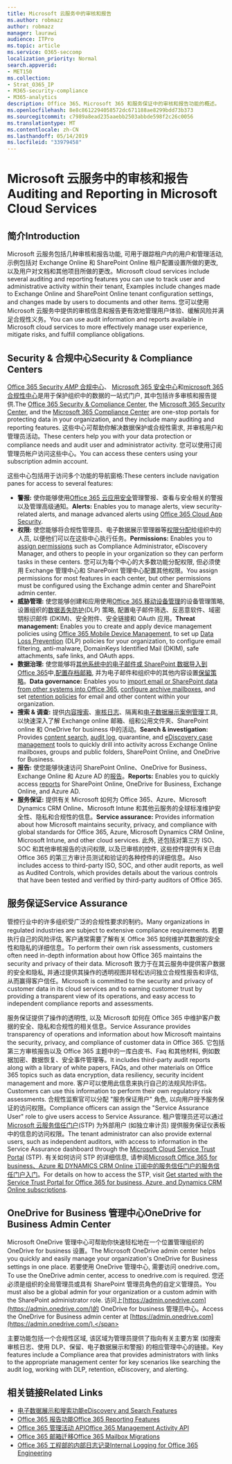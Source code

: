 ```yaml
---
title: Microsoft 云服务中的审核和报告
ms.author: robmazz
author: robmazz
manager: laurawi
audience: ITPro
ms.topic: article
ms.service: O365-seccomp
localization_priority: Normal
search.appverid:
- MET150
ms.collection:
- Strat_O365_IP
- M365-security-compliance
- M365-analytics
description: Office 365、Microsoft 365 和服务保证中的审核和报告功能的概述。
ms.openlocfilehash: 8e8c8612294058572dc671188ae8299bdd73b373
ms.sourcegitcommit: c7989a8ead235aaebb2503abbde598f2c26c0056
ms.translationtype: MT
ms.contentlocale: zh-CN
ms.lasthandoff: 05/14/2019
ms.locfileid: "33979458"
---
```

# <a name="auditing-and-reporting-in-microsoft-cloud-services"></a><span data-ttu-id="96e5c-103">Microsoft 云服务中的审核和报告</span><span class="sxs-lookup"><span data-stu-id="96e5c-103">Auditing and Reporting in Microsoft Cloud Services</span></span>

## <a name="introduction"></a><span data-ttu-id="96e5c-104">简介</span><span class="sxs-lookup"><span data-stu-id="96e5c-104">Introduction</span></span>

<span data-ttu-id="96e5c-105">Microsoft 云服务包括几种审核和报告功能, 可用于跟踪租户内的用户和管理活动, 示例包括对 Exchange Online 和 SharePoint Online 租户配置设置所做的更改, 以及用户对文档和其他项目所做的更改。</span><span class="sxs-lookup"><span data-stu-id="96e5c-105">Microsoft cloud services include several auditing and reporting features you can use to track user and administrative activity within their tenant, Examples include changes made to Exchange Online and SharePoint Online tenant configuration settings, and changes made by users to documents and other items.</span></span> <span data-ttu-id="96e5c-106">您可以使用 Microsoft 云服务中提供的审核信息和报告更有效地管理用户体验、缓解风险并满足合规性义务。</span><span class="sxs-lookup"><span data-stu-id="96e5c-106">You can use audit information and reports available in Microsoft cloud services to more effectively manage user experience, mitigate risks, and fulfill compliance obligations.</span></span>

## <a name="security--compliance-centers"></a><span data-ttu-id="96e5c-107">Security & 合规中心</span><span class="sxs-lookup"><span data-stu-id="96e5c-107">Security & Compliance Centers</span></span>

<span data-ttu-id="96e5c-108">[Office 365 Security _AMP_ 合规中心](https://protection.office.com)、 [Microsoft 365 安全中心](https://security.microsoft.com)和[microsoft 365 合规性中心](https://compliance.microsoft.com)是用于保护组织中的数据的一站式门户, 其中包括许多审核和报告提供.</span><span class="sxs-lookup"><span data-stu-id="96e5c-108">The [Office 365 Security & Compliance Center](https://protection.office.com), the [Microsoft 365 Security Center](https://security.microsoft.com), and the [Microsoft 365 Compliance Center](https://compliance.microsoft.com) are one-stop portals for protecting data in your organization, and they include many auditing and reporting features.</span></span> <span data-ttu-id="96e5c-109">这些中心可帮助你解决数据保护或合规性需求, 并审核用户和管理员活动。</span><span class="sxs-lookup"><span data-stu-id="96e5c-109">These centers help you with your data protection or compliance needs and audit user and administrator activity.</span></span> <span data-ttu-id="96e5c-110">您可以使用订阅管理员帐户访问这些中心。</span><span class="sxs-lookup"><span data-stu-id="96e5c-110">You can access these centers using your subscription admin account.</span></span>

<span data-ttu-id="96e5c-111">这些中心包括用于访问多个功能的导航窗格:</span><span class="sxs-lookup"><span data-stu-id="96e5c-111">These centers include navigation panes for access to several features:</span></span>

- <span data-ttu-id="96e5c-112">**警报:** 使你能够使用[Office 365 云应用安全](https://docs.microsoft.com/cloud-app-security/what-is-cloud-app-security)管理警报、查看与安全相关的警报以及管理高级通知。</span><span class="sxs-lookup"><span data-stu-id="96e5c-112">**Alerts:** Enables you to manage alerts, view security-related alerts, and manage advanced alerts using [Office 365 Cloud App Security](https://docs.microsoft.com/cloud-app-security/what-is-cloud-app-security).</span></span>
- <span data-ttu-id="96e5c-113">**权限:** 使您能够将合规性管理员、电子数据展示管理器等[权限分配](https://support.office.com/article/Give-users-access-to-the-Office-365-Security-Compliance-Center-2cfce2c8-20c5-47f9-afc4-24b059c1bd76)给组织中的人员, 以便他们可以在这些中心执行任务。</span><span class="sxs-lookup"><span data-stu-id="96e5c-113">**Permissions:** Enables you to [assign permissions](https://support.office.com/article/Give-users-access-to-the-Office-365-Security-Compliance-Center-2cfce2c8-20c5-47f9-afc4-24b059c1bd76) such as Compliance Administrator, eDiscovery Manager, and others to people in your organization so they can perform tasks in these centers.</span></span> <span data-ttu-id="96e5c-114">您可以为每个中心的大多数功能分配权限, 但必须使用 Exchange 管理中心和 SharePoint 管理中心配置其他权限。</span><span class="sxs-lookup"><span data-stu-id="96e5c-114">You assign permissions for most features in each center, but other permissions must be configured using the Exchange admin center and SharePoint admin center.</span></span>
- <span data-ttu-id="96e5c-115">**威胁管理:** 使您能够创建和应用使用[Office 365 移动设备管理](https://support.office.com/article/Overview-of-Mobile-Device-Management-for-Office-365-faa7d8e5-645d-4d59-839c-c8d4c1869e4a)的设备管理策略, 设置组织的[数据丢失防护](https://support.office.com/article/Overview-of-data-loss-prevention-policies-1966b2a7-d1e2-4d92-ab61-42efbb137f5e)(DLP) 策略, 配置电子邮件筛选、反恶意软件、域密钥标识邮件 (DKIM)、安全附件、安全链接和 OAuth 应用。</span><span class="sxs-lookup"><span data-stu-id="96e5c-115">**Threat management:** Enables you to create and apply device management policies using [Office 365 Mobile Device Management](https://support.office.com/article/Overview-of-Mobile-Device-Management-for-Office-365-faa7d8e5-645d-4d59-839c-c8d4c1869e4a), to set up [Data Loss Prevention](https://support.office.com/article/Overview-of-data-loss-prevention-policies-1966b2a7-d1e2-4d92-ab61-42efbb137f5e) (DLP) policies for your organization, to configure email filtering, anti-malware, DomainKeys Identified Mail (DKIM), safe attachments, safe links, and OAuth apps.</span></span>
- <span data-ttu-id="96e5c-116">**数据治理:** 使您能够将[其他系统中的电子邮件或 SharePoint 数据导入到 Office 365](https://support.office.com/article/Import-PST-files-or-SharePoint-data-to-Office-365-ba688e0a-0fcb-4bd7-8e57-2b669564ea84)中,[配置存档邮箱](https://support.office.com/article/Enable-archive-mailboxes-in-the-Office-365-Security-Compliance-Center-268a109e-7843-405b-bb3d-b9393b2342ce), 并为电子邮件和组织中的其他内容设置[保留策略](https://support.office.com/article/Retention-in-the-Office-365-Security-Compliance-Center-2a0fc432-f18c-45aa-a539-30ab035c608c)。</span><span class="sxs-lookup"><span data-stu-id="96e5c-116">**Data governance:** Enables you to [import email or SharePoint data from other systems into Office 365](https://support.office.com/article/Import-PST-files-or-SharePoint-data-to-Office-365-ba688e0a-0fcb-4bd7-8e57-2b669564ea84), [configure archive mailboxes](https://support.office.com/article/Enable-archive-mailboxes-in-the-Office-365-Security-Compliance-Center-268a109e-7843-405b-bb3d-b9393b2342ce), and set [retention policies](https://support.office.com/article/Retention-in-the-Office-365-Security-Compliance-Center-2a0fc432-f18c-45aa-a539-30ab035c608c) for email and other content within your organization.</span></span>
- <span data-ttu-id="96e5c-117">**搜索 & 调查:** 提供[内容搜索](https://support.office.com/article/Run-a-Content-Search-in-the-Office-365-Security-Compliance-Center-61852fd9-fe8a-4880-a339-cb19ed3bff4a)、[审核日志](https://support.office.com/article/Search-the-audit-log-in-the-Office-365-Security-Compliance-Center-0d4d0f35-390b-4518-800e-0c7ec95e946c)、隔离和[电子数据展示案例管理](https://support.office.com/article/Manage-eDiscovery-cases-in-the-Office-365-Security-Compliance-Center-edea80d6-20a7-40fb-b8c4-5e8c8395f6da)工具, 以快速深入了解 Exchange online 邮箱、组和公用文件夹、SharePoint online 和 OneDrive for business 中的活动。</span><span class="sxs-lookup"><span data-stu-id="96e5c-117">**Search & investigation:** Provides [content search](https://support.office.com/article/Run-a-Content-Search-in-the-Office-365-Security-Compliance-Center-61852fd9-fe8a-4880-a339-cb19ed3bff4a), [audit log](https://support.office.com/article/Search-the-audit-log-in-the-Office-365-Security-Compliance-Center-0d4d0f35-390b-4518-800e-0c7ec95e946c), quarantine, and [eDiscovery case management](https://support.office.com/article/Manage-eDiscovery-cases-in-the-Office-365-Security-Compliance-Center-edea80d6-20a7-40fb-b8c4-5e8c8395f6da) tools to quickly drill into activity across Exchange Online mailboxes, groups and public folders, SharePoint Online, and OneDrive for Business.</span></span>
- <span data-ttu-id="96e5c-118">**报告:** 使您能够快速访问 SharePoint Online、OneDrive for Business、Exchange Online 和 Azure AD 的[报告](https://support.office.com/article/Reports-in-the-Office-365-Security-Compliance-Center-7acd33ce-1ec8-49fb-b625-43bac7b58c5a)。</span><span class="sxs-lookup"><span data-stu-id="96e5c-118">**Reports:** Enables you to quickly access [reports](https://support.office.com/article/Reports-in-the-Office-365-Security-Compliance-Center-7acd33ce-1ec8-49fb-b625-43bac7b58c5a) for SharePoint Online, OneDrive for Business, Exchange Online, and Azure AD.</span></span>
- <span data-ttu-id="96e5c-119">**服务保证:** 提供有关 Microsoft 如何为 Office 365、Azure、Microsoft Dynamics CRM Online、Microsoft Intune 和其他云服务的全球标准维护安全性、隐私和合规性的信息。</span><span class="sxs-lookup"><span data-stu-id="96e5c-119">**Service assurance:** Provides information about how Microsoft maintains security, privacy, and compliance with global standards for Office 365, Azure, Microsoft Dynamics CRM Online, Microsoft Intune, and other cloud services.</span></span> <span data-ttu-id="96e5c-120">此外, 还包括对第三方 ISO、SOC 和其他审核报告的访问权限, 以及已审核的控件, 这些控件提供有关已由 Office 365 的第三方审计员测试和验证的各种控件的详细信息。</span><span class="sxs-lookup"><span data-stu-id="96e5c-120">Also includes access to third-party ISO, SOC, and other audit reports, as well as Audited Controls, which provides details about the various controls that have been tested and verified by third-party auditors of Office 365.</span></span>

## <a name="service-assurance"></a><span data-ttu-id="96e5c-121">服务保证</span><span class="sxs-lookup"><span data-stu-id="96e5c-121">Service Assurance</span></span>

<span data-ttu-id="96e5c-122">管控行业中的许多组织受广泛的合规性要求的制约。</span><span class="sxs-lookup"><span data-stu-id="96e5c-122">Many organizations in regulated industries are subject to extensive compliance requirements.</span></span> <span data-ttu-id="96e5c-123">若要执行自己的风险评估, 客户通常需要了解有关 Office 365 如何维护其数据的安全性和隐私的详细信息。</span><span class="sxs-lookup"><span data-stu-id="96e5c-123">To perform their own risk assessments, customers often need in-depth information about how Office 365 maintains the security and privacy of their data.</span></span> <span data-ttu-id="96e5c-124">Microsoft 致力于在其云服务中提供客户数据的安全和隐私, 并通过提供其操作的透明视图并轻松访问独立合规性报告和评估, 从而赢得客户信任。</span><span class="sxs-lookup"><span data-stu-id="96e5c-124">Microsoft is committed to the security and privacy of customer data in its cloud services and to earning customer trust by providing a transparent view of its operations, and easy access to independent compliance reports and assessments.</span></span>

<span data-ttu-id="96e5c-125">服务保证提供了操作的透明性, 以及 Microsoft 如何在 Office 365 中维护客户数据的安全、隐私和合规性的相关信息。</span><span class="sxs-lookup"><span data-stu-id="96e5c-125">Service Assurance provides transparency of operations and information about how Microsoft maintains the security, privacy, and compliance of customer data in Office 365.</span></span> <span data-ttu-id="96e5c-126">它包括第三方审核报告以及 Office 365 主题中的一库白皮书、Faq 和其他材料, 例如数据加密、数据恢复、安全事件管理等。</span><span class="sxs-lookup"><span data-stu-id="96e5c-126">It includes third-party audit reports along with a library of white papers, FAQs, and other materials on Office 365 topics such as data encryption, data resiliency, security incident management and more.</span></span> <span data-ttu-id="96e5c-127">客户可以使用此信息来执行自己的法规风险评估。</span><span class="sxs-lookup"><span data-stu-id="96e5c-127">Customers can use this information to perform their own regulatory risk assessments.</span></span> <span data-ttu-id="96e5c-128">合规性监察官可以分配 "服务保证用户" 角色, 以向用户授予服务保证的访问权限。</span><span class="sxs-lookup"><span data-stu-id="96e5c-128">Compliance officers can assign the "Service Assurance User" role to give users access to Service Assurance.</span></span> <span data-ttu-id="96e5c-129">租户管理员还可以通过[Microsoft 云服务信任门户](http://aka.ms/STP)(STP) 为外部用户 (如独立审计员) 提供服务保证仪表板中的信息的访问权限。</span><span class="sxs-lookup"><span data-stu-id="96e5c-129">The tenant administrator can also provide external users, such as independent auditors, with access to information in the Service Assurance dashboard through the [Microsoft Cloud Service Trust Portal](http://aka.ms/STP) (STP).</span></span> <span data-ttu-id="96e5c-130">有关如何访问 STP 的详细信息, 请参阅[Microsoft Office 365 for business、Azure 和 DYNAMICS CRM Online 订阅中的服务信任门户的服务信任门户入门](http://aka.ms/STPHelp)。</span><span class="sxs-lookup"><span data-stu-id="96e5c-130">For details on how to access the STP, visit [Get started with the Service Trust Portal for Office 365 for business, Azure, and Dynamics CRM Online subscriptions](http://aka.ms/STPHelp).</span></span>

## <a name="onedrive-for-business-admin-center"></a><span data-ttu-id="96e5c-131">OneDrive for Business 管理中心</span><span class="sxs-lookup"><span data-stu-id="96e5c-131">OneDrive for Business Admin Center</span></span>

<span data-ttu-id="96e5c-132">Microsoft OneDrive 管理中心可帮助你快速轻松地在一个位置管理组织的 OneDrive for business 设置。</span><span class="sxs-lookup"><span data-stu-id="96e5c-132">The Microsoft OneDrive admin center helps you quickly and easily manage your organization's OneDrive for Business settings in one place.</span></span> <span data-ttu-id="96e5c-133">若要使用 OneDrive 管理中心, 需要访问 onedrive.com。</span><span class="sxs-lookup"><span data-stu-id="96e5c-133">To use the OneDrive admin center, access to onedrive.com is required.</span></span> <span data-ttu-id="96e5c-134">您还必须是组织的全局管理员或具有 SharePoint 管理员角色的自定义管理员。</span><span class="sxs-lookup"><span data-stu-id="96e5c-134">You must also be a global admin for your organization or a custom admin with the SharePoint administrator role.</span></span> <span data-ttu-id="96e5c-135">访问上[https://admin.onedrive.com](https://admin.onedrive.com/)的 OneDrive for business 管理员中心。</span><span class="sxs-lookup"><span data-stu-id="96e5c-135">Access the OneDrive for Business admin center at [https://admin.onedrive.com](https://admin.onedrive.com/).</span></span>

<span data-ttu-id="96e5c-136">主要功能包括一个合规性区域, 该区域为管理员提供了指向有关主要方案 (如搜索审核日志、使用 DLP、保留、电子数据展示和警报) 的相应管理中心的链接。</span><span class="sxs-lookup"><span data-stu-id="96e5c-136">Key features include a Compliance area that provides administrators with links to the appropriate management center for key scenarios like searching the audit log, working with DLP, retention, eDiscovery, and alerting.</span></span>

## <a name="related-links"></a><span data-ttu-id="96e5c-137">相关链接</span><span class="sxs-lookup"><span data-stu-id="96e5c-137">Related Links</span></span>

- [<span data-ttu-id="96e5c-138">电子数据展示和搜索功能</span><span class="sxs-lookup"><span data-stu-id="96e5c-138">eDiscovery and Search Features</span></span>](office-365-ediscovery-and-search-features.md)
- [<span data-ttu-id="96e5c-139">Office 365 报告功能</span><span class="sxs-lookup"><span data-stu-id="96e5c-139">Office 365 Reporting Features</span></span>](office-365-reporting-features.md)
- [<span data-ttu-id="96e5c-140">Office 365 管理活动 API</span><span class="sxs-lookup"><span data-stu-id="96e5c-140">Office 365 Management Activity API</span></span>](office-365-management-activity-api.md)
- [<span data-ttu-id="96e5c-141">Office 365 邮箱迁移</span><span class="sxs-lookup"><span data-stu-id="96e5c-141">Office 365 Mailbox Migrations</span></span>](office-365-mailbox-migrations.md)
- [<span data-ttu-id="96e5c-142">Office 365 工程部的内部日志记录</span><span class="sxs-lookup"><span data-stu-id="96e5c-142">Internal Logging for Office 365 Engineering</span></span>](office-365-internal-logging.md)